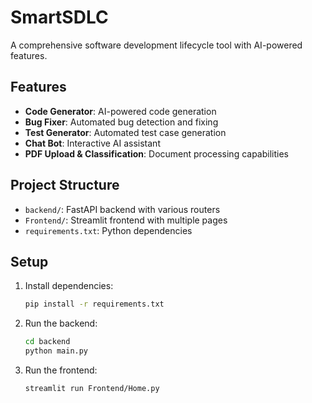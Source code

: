 # SmartSDLC

A comprehensive software development lifecycle tool with AI-powered features.

## Features

- **Code Generator**: AI-powered code generation
- **Bug Fixer**: Automated bug detection and fixing
- **Test Generator**: Automated test case generation
- **Chat Bot**: Interactive AI assistant
- **PDF Upload & Classification**: Document processing capabilities

## Project Structure

- `backend/`: FastAPI backend with various routers
- `Frontend/`: Streamlit frontend with multiple pages
- `requirements.txt`: Python dependencies

## Setup

1. Install dependencies:
   ```bash
   pip install -r requirements.txt
   ```

2. Run the backend:
   ```bash
   cd backend
   python main.py
   ```

3. Run the frontend:
   ```bash
   streamlit run Frontend/Home.py
   ```